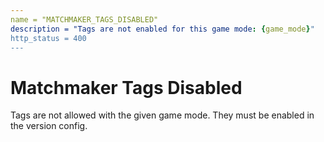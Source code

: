 ```yaml
---
name = "MATCHMAKER_TAGS_DISABLED"
description = "Tags are not enabled for this game mode: {game_mode}"
http_status = 400
---
```


# Matchmaker Tags Disabled

Tags are not allowed with the given game mode. They must be enabled in the version config.
